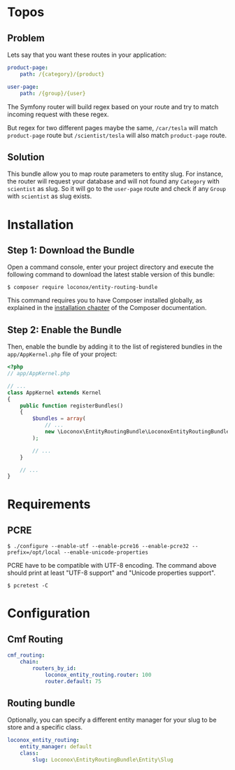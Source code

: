 Topos
=====

Problem
-------

Lets say that you want these routes in your application:
```yaml
product-page:
    path: /{category}/{product}

user-page:
    path: /{group}/{user}
```

The Symfony router will build regex based on your route and try to match incoming request with these regex.

But regex for two different pages maybe the same, `/car/tesla` will match `product-page` route but `/scientist/tesla` will also match `product-page` route.

Solution
--------

This bundle allow you to map route parameters to entity slug. For instance, the router will request your database and will not found any `Category` with `scientist` as slug. So it will go to the `user-page` route and check if any `Group` with `scientist` as slug exists.


Installation
============

Step 1: Download the Bundle
---------------------------

Open a command console, enter your project directory and execute the
following command to download the latest stable version of this bundle:

```console
$ composer require loconox/entity-routing-bundle
```

This command requires you to have Composer installed globally, as explained
in the [installation chapter](https://getcomposer.org/doc/00-intro.md)
of the Composer documentation.

Step 2: Enable the Bundle
-------------------------

Then, enable the bundle by adding it to the list of registered bundles
in the `app/AppKernel.php` file of your project:

```php
<?php
// app/AppKernel.php

// ...
class AppKernel extends Kernel
{
    public function registerBundles()
    {
        $bundles = array(
            // ...
            new \Loconox\EntityRoutingBundle\LoconoxEntityRoutingBundle(),
        );

        // ...
    }

    // ...
}
```

Requirements
============

PCRE
----

    $ ./configure --enable-utf --enable-pcre16 --enable-pcre32 --prefix=/opt/local --enable-unicode-properties

PCRE have to be compatible with UTF-8 encoding.
The command above should print at least "UTF-8 support" and "Unicode properties support".

    $ pcretest -C

Configuration
=============

Cmf Routing
-----------

```yaml
cmf_routing:
    chain:
        routers_by_id:
            loconox_entity_routing.router: 100
            router.default: 75
```

Routing bundle
--------------

Optionally, you can specify a different entity manager for your slug to be store and a specific class.

```yaml
loconox_entity_routing:
    entity_manager: default
    class:
        slug: Loconox\EntityRoutingBundle\Entity\Slug
```

